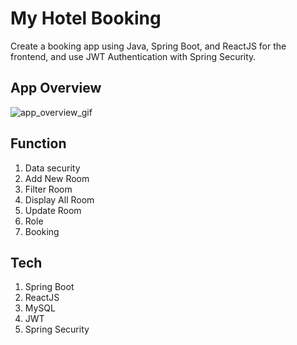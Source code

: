# My Hotel Booking
Create a booking app using Java, Spring Boot, and  ReactJS for the frontend, and use JWT Authentication with Spring Security.

## App Overview

   ![app_overview_gif](./assets/myHotel.gif)

## Function
1. Data security
2. Add New Room
3. Filter Room
4. Display All Room
5. Update Room
6. Role
7. Booking

## Tech
1. Spring Boot
2. ReactJS
3. MySQL
4. JWT
5. Spring Security

